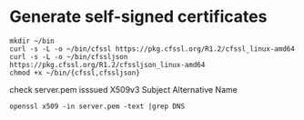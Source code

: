 # Generate self-signed certificates

```
mkdir ~/bin
curl -s -L -o ~/bin/cfssl https://pkg.cfssl.org/R1.2/cfssl_linux-amd64
curl -s -L -o ~/bin/cfssljson https://pkg.cfssl.org/R1.2/cfssljson_linux-amd64
chmod +x ~/bin/{cfssl,cfssljson}
```




check server.pem isssued X509v3 Subject Alternative Name
```
openssl x509 -in server.pem -text |grep DNS
```
